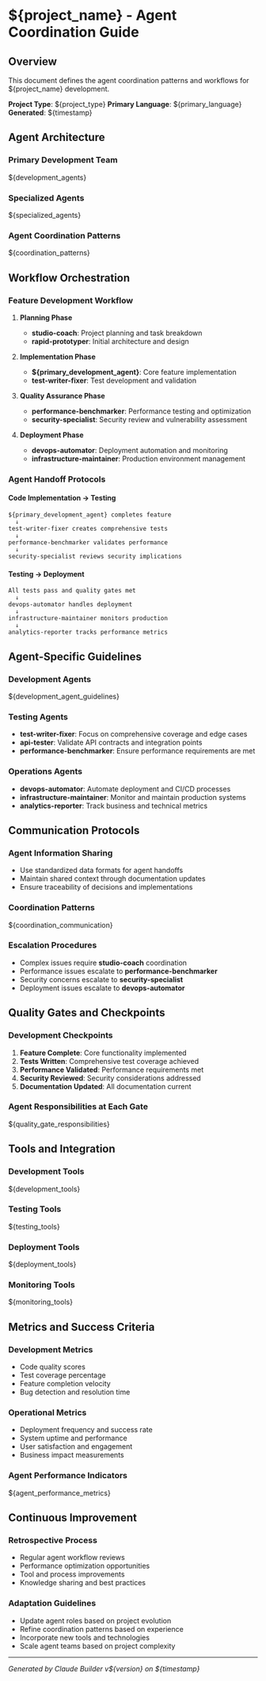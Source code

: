 # ${project_name} - Agent Coordination Guide

## Overview

This document defines the agent coordination patterns and workflows for ${project_name} development.

**Project Type**: ${project_type}
**Primary Language**: ${primary_language}
**Generated**: ${timestamp}

## Agent Architecture

### Primary Development Team

${development_agents}

### Specialized Agents

${specialized_agents}

### Agent Coordination Patterns

${coordination_patterns}

## Workflow Orchestration

### Feature Development Workflow

1. **Planning Phase**
   - **studio-coach**: Project planning and task breakdown
   - **rapid-prototyper**: Initial architecture and design

2. **Implementation Phase**
   - **${primary_development_agent}**: Core feature implementation
   - **test-writer-fixer**: Test development and validation

3. **Quality Assurance Phase**
   - **performance-benchmarker**: Performance testing and optimization
   - **security-specialist**: Security review and vulnerability assessment

4. **Deployment Phase**
   - **devops-automator**: Deployment automation and monitoring
   - **infrastructure-maintainer**: Production environment management

### Agent Handoff Protocols

#### Code Implementation → Testing

```
${primary_development_agent} completes feature
  ↓
test-writer-fixer creates comprehensive tests
  ↓
performance-benchmarker validates performance
  ↓
security-specialist reviews security implications
```

#### Testing → Deployment

```
All tests pass and quality gates met
  ↓
devops-automator handles deployment
  ↓
infrastructure-maintainer monitors production
  ↓
analytics-reporter tracks performance metrics
```

## Agent-Specific Guidelines

### Development Agents

${development_agent_guidelines}

### Testing Agents

- **test-writer-fixer**: Focus on comprehensive coverage and edge cases
- **api-tester**: Validate API contracts and integration points
- **performance-benchmarker**: Ensure performance requirements are met

### Operations Agents

- **devops-automator**: Automate deployment and CI/CD processes
- **infrastructure-maintainer**: Monitor and maintain production systems
- **analytics-reporter**: Track business and technical metrics

## Communication Protocols

### Agent Information Sharing

- Use standardized data formats for agent handoffs
- Maintain shared context through documentation updates
- Ensure traceability of decisions and implementations

### Coordination Patterns

${coordination_communication}

### Escalation Procedures

- Complex issues require **studio-coach** coordination
- Performance issues escalate to **performance-benchmarker**
- Security concerns escalate to **security-specialist**
- Deployment issues escalate to **devops-automator**

## Quality Gates and Checkpoints

### Development Checkpoints

1. **Feature Complete**: Core functionality implemented
2. **Tests Written**: Comprehensive test coverage achieved
3. **Performance Validated**: Performance requirements met
4. **Security Reviewed**: Security considerations addressed
5. **Documentation Updated**: All documentation current

### Agent Responsibilities at Each Gate

${quality_gate_responsibilities}

## Tools and Integration

### Development Tools

${development_tools}

### Testing Tools

${testing_tools}

### Deployment Tools

${deployment_tools}

### Monitoring Tools

${monitoring_tools}

## Metrics and Success Criteria

### Development Metrics

- Code quality scores
- Test coverage percentage
- Feature completion velocity
- Bug detection and resolution time

### Operational Metrics

- Deployment frequency and success rate
- System uptime and performance
- User satisfaction and engagement
- Business impact measurements

### Agent Performance Indicators

${agent_performance_metrics}

## Continuous Improvement

### Retrospective Process

- Regular agent workflow reviews
- Performance optimization opportunities
- Tool and process improvements
- Knowledge sharing and best practices

### Adaptation Guidelines

- Update agent roles based on project evolution
- Refine coordination patterns based on experience
- Incorporate new tools and technologies
- Scale agent teams based on project complexity

---

*Generated by Claude Builder v${version} on ${timestamp}*
